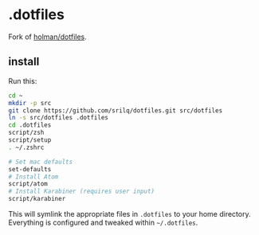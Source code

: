 # .dotfiles

Fork of [holman/dotfiles](https://github.com/holman/dotfiles).

## install

Run this:

```sh
cd ~
mkdir -p src
git clone https://github.com/srilq/dotfiles.git src/dotfiles
ln -s src/dotfiles .dotfiles
cd .dotfiles
script/zsh
script/setup
. ~/.zshrc

# Set mac defaults
set-defaults
# Install Atom
script/atom
# Install Karabiner (requires user input)
script/karabiner
```

This will symlink the appropriate files in `.dotfiles` to your home directory.
Everything is configured and tweaked within `~/.dotfiles`.
